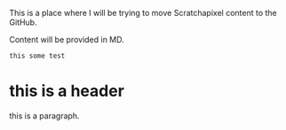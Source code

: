 This is a place where I will be trying to move Scratchapixel content to the GitHub.

Content will be provided in MD.

```
this some test
```

# this is a header

this is a paragraph.
